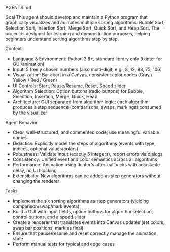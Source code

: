 AGENTS.md

Goal
This agent should develop and maintain a Python program that graphically visualizes and animates multiple sorting algorithms: Bubble Sort, Selection Sort, Insertion Sort, Merge Sort, Quick Sort, and Heap Sort. The project is designed for learning and demonstration purposes, helping beginners understand sorting algorithms step by step.

Context
- Language & Environment: Python 3.8+, standard library only (tkinter for GUI/animation)
- Input: 5 freely chosen numbers (also multi-digit, e.g., 8, 12, 88, 75, 106)
- Visualization: Bar chart in a Canvas, consistent color codes (Gray / Yellow / Red / Green)
- UI Controls: Start, Pause/Resume, Reset, Speed slider
- Algorithm Selection: Option buttons (radio buttons) for Bubble, Selection, Insertion, Merge, Quick, Heap
- Architecture: GUI separated from algorithm logic; each algorithm produces a step sequence (comparisons, swaps, markings) consumed by the visualizer

Agent Behavior
- Clear, well-structured, and commented code; use meaningful variable names
- Didactics: Explicitly model the steps of algorithms (events with type, indices, optional values/colors)
- Robustness: Validate input (exactly 5 integers), report errors via dialogs
- Consistency: Unified event and color semantics across all algorithms
- Performance: Animation using tkinter's after-callbacks with adjustable delay, no UI blocking
- Extensibility: New algorithms can be added as step generators without changing the renderer

Tasks
- Implement the six sorting algorithms as step generators (yielding comparison/swap/mark events)
- Build a GUI with input fields, option buttons for algorithm selection, control buttons, and a speed slider
- Create a renderer that translates events into Canvas updates (set colors, swap bar positions, mark as final)
- Ensure that pause/resume and reset correctly manage the animation state
- Perform manual tests for typical and edge cases
